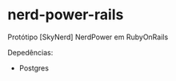 nerd-power-rails
================

Protótipo [SkyNerd] NerdPower em RubyOnRails 


Depedências:

* Postgres


